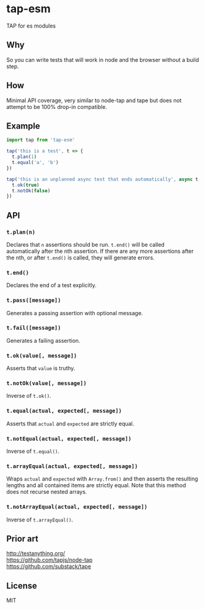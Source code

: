 # tap-esm
TAP for es modules

## Why
So you can write tests that will work in node and the browser without a build step.

## How
Minimal API coverage, very similar to node-tap and tape but does not attempt to be 100% drop-in compatible.

## Example
```javascript
import tap from 'tap-esm'

tap('this is a test', t => {
  t.plan(1)
  t.equal('a', 'b')
})

tap('this is an unplanned async test that ends automatically', async t => {
  t.ok(true)
  t.notOk(false)
})
```

## API

### `t.plan(n)`
Declares that `n` assertions should be run. `t.end()` will be called automatically after the nth assertion. If there are any more assertions after the nth, or after `t.end()` is called, they will generate errors.

### `t.end()`
Declares the end of a test explicitly.

### `t.pass([message])`
Generates a passing assertion with optional message.

### `t.fail([message])`
Generates a failing assertion.

### `t.ok(value[, message])`
Asserts that `value` is truthy.

### `t.notOk(value[, message])`
Inverse of `t.ok()`.

### `t.equal(actual, expected[, message])`
Asserts that `actual` and `expected` are strictly equal.

### `t.notEqual(actual, expected[, message])`
Inverse of `t.equal()`.

### `t.arrayEqual(actual, expected[, message])`
Wraps `actual` and `expected` with `Array.from()` and then asserts the resulting lengths and all contained items are strictly equal. Note that this method does not recurse nested arrays.

### `t.notArrayEqual(actual, expected[, message])`
Inverse of `t.arrayEqual()`.

## Prior art
http://testanything.org/  
https://github.com/tapjs/node-tap  
https://github.com/substack/tape

## License
MIT


